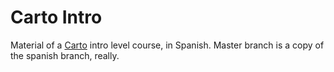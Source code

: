 # Carto Intro
Material of a [Carto](https://carto.com/) intro level course, in Spanish. Master branch is a copy of the spanish branch, really. 
